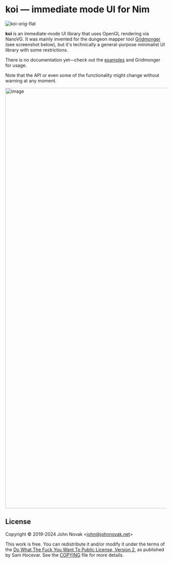 # koi — immediate mode UI for Nim

![koi-orig-flat](https://github.com/johnnovak/koi/assets/698770/76e55eb0-c01c-4f9d-9ed0-a325058a21b0)

**koi** is an immediate-mode UI library that uses OpenGL rendering via NanoVG. It was mainly invented for the dungeon mapper tool [Gridmonger](https://gridmonger.johnnovak.net/) (see screenshot below), but it's technically a general-purpose minimalist UI library with some restrictions.

There is no documentation yet—check out the [examples](/examples) and Gridmonger for usage.

Note that the API or even some of the functionality might change without warning at any moment.

<img width="1312" alt="image" src="https://github.com/johnnovak/koi/assets/698770/dbf58114-5a68-4937-96ed-cd0109eebc89">

## License

Copyright © 2019-2024 John Novak <<john@johnnovak.net>>

This work is free. You can redistribute it and/or modify it under the terms of
the [Do What The Fuck You Want To Public License, Version 2](http://www.wtfpl.net/), as published
by Sam Hocevar. See the [COPYING](./COPYING) file for more details.

